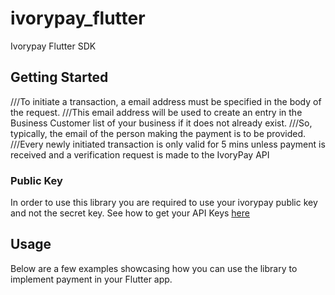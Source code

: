 # ivorypay_flutter

Ivorypay Flutter SDK
## Getting Started
///To initiate a  transaction, a email address must be specified in the body of the request.
///This email address will be used to create an entry in the Business Customer list of your business if it does not already exist.
///So, typically, the email of the person making the payment is to be provided.
///Every newly initiated transaction is only valid for 5 mins unless payment is received and a verification request is made to the IvoryPay API


### Public Key
In order to use this library you are required to use your ivorypay public key and not the secret key. See how to get your API Keys [here](https://ivory-pay.gitbook.io/ivorypay-api-documentation/authorization/using-your-api-key)


## Usage
Below are a few examples showcasing how you can use the library to implement payment in your Flutter app.
